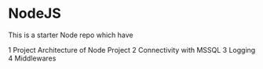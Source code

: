 # NodeJS

This is a starter Node repo which have

1 Project Architecture of Node Project
2 Connectivity with MSSQL
3 Logging
4 Middlewares